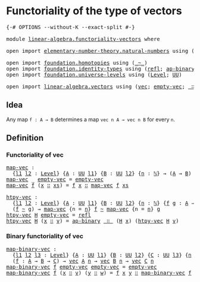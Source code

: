 # Functoriality of the type of vectors

<pre class="Agda"><a id="49" class="Symbol">{-#</a> <a id="53" class="Keyword">OPTIONS</a> <a id="61" class="Pragma">--without-K</a> <a id="73" class="Pragma">--exact-split</a> <a id="87" class="Symbol">#-}</a>

<a id="92" class="Keyword">module</a> <a id="99" href="linear-algebra.functoriality-vectors.html" class="Module">linear-algebra.functoriality-vectors</a> <a id="136" class="Keyword">where</a>

<a id="143" class="Keyword">open</a> <a id="148" class="Keyword">import</a> <a id="155" href="elementary-number-theory.natural-numbers.html" class="Module">elementary-number-theory.natural-numbers</a> <a id="196" class="Keyword">using</a> <a id="202" class="Symbol">(</a><a id="203" href="elementary-number-theory.natural-numbers.html#1444" class="Datatype">ℕ</a><a id="204" class="Symbol">)</a>

<a id="207" class="Keyword">open</a> <a id="212" class="Keyword">import</a> <a id="219" href="foundation.homotopies.html" class="Module">foundation.homotopies</a> <a id="241" class="Keyword">using</a> <a id="247" class="Symbol">(</a><a id="248" href="foundation-core.homotopies.html#467" class="Function Operator">_~_</a><a id="251" class="Symbol">)</a>
<a id="253" class="Keyword">open</a> <a id="258" class="Keyword">import</a> <a id="265" href="foundation.identity-types.html" class="Module">foundation.identity-types</a> <a id="291" class="Keyword">using</a> <a id="297" class="Symbol">(</a><a id="298" href="foundation-core.identity-types.html#694" class="InductiveConstructor">refl</a><a id="302" class="Symbol">;</a> <a id="304" href="foundation-core.identity-types.html#6352" class="Function">ap-binary</a><a id="313" class="Symbol">)</a>
<a id="315" class="Keyword">open</a> <a id="320" class="Keyword">import</a> <a id="327" href="foundation.universe-levels.html" class="Module">foundation.universe-levels</a> <a id="354" class="Keyword">using</a> <a id="360" class="Symbol">(</a><a id="361" href="Agda.Primitive.html#597" class="Postulate">Level</a><a id="366" class="Symbol">;</a> <a id="368" href="foundation-core.universe-levels.html#222" class="Primitive">UU</a><a id="370" class="Symbol">)</a>

<a id="373" class="Keyword">open</a> <a id="378" class="Keyword">import</a> <a id="385" href="linear-algebra.vectors.html" class="Module">linear-algebra.vectors</a> <a id="408" class="Keyword">using</a> <a id="414" class="Symbol">(</a><a id="415" href="linear-algebra.vectors.html#472" class="Datatype">vec</a><a id="418" class="Symbol">;</a> <a id="420" href="linear-algebra.vectors.html#518" class="InductiveConstructor">empty-vec</a><a id="429" class="Symbol">;</a> <a id="431" href="linear-algebra.vectors.html#545" class="InductiveConstructor Operator">_∷_</a><a id="434" class="Symbol">)</a>
</pre>
## Idea

Any map `f : A → B` determines a map `vec n A → vec n B` for every `n`.

## Definition

### Functoriality of vec

<pre class="Agda"><a id="map-vec"></a><a id="572" href="linear-algebra.functoriality-vectors.html#572" class="Function">map-vec</a> <a id="580" class="Symbol">:</a>
  <a id="584" class="Symbol">{</a><a id="585" href="linear-algebra.functoriality-vectors.html#585" class="Bound">l1</a> <a id="588" href="linear-algebra.functoriality-vectors.html#588" class="Bound">l2</a> <a id="591" class="Symbol">:</a> <a id="593" href="Agda.Primitive.html#597" class="Postulate">Level</a><a id="598" class="Symbol">}</a> <a id="600" class="Symbol">{</a><a id="601" href="linear-algebra.functoriality-vectors.html#601" class="Bound">A</a> <a id="603" class="Symbol">:</a> <a id="605" href="foundation-core.universe-levels.html#222" class="Primitive">UU</a> <a id="608" href="linear-algebra.functoriality-vectors.html#585" class="Bound">l1</a><a id="610" class="Symbol">}</a> <a id="612" class="Symbol">{</a><a id="613" href="linear-algebra.functoriality-vectors.html#613" class="Bound">B</a> <a id="615" class="Symbol">:</a> <a id="617" href="foundation-core.universe-levels.html#222" class="Primitive">UU</a> <a id="620" href="linear-algebra.functoriality-vectors.html#588" class="Bound">l2</a><a id="622" class="Symbol">}</a> <a id="624" class="Symbol">{</a><a id="625" href="linear-algebra.functoriality-vectors.html#625" class="Bound">n</a> <a id="627" class="Symbol">:</a> <a id="629" href="elementary-number-theory.natural-numbers.html#1444" class="Datatype">ℕ</a><a id="630" class="Symbol">}</a> <a id="632" class="Symbol">→</a> <a id="634" class="Symbol">(</a><a id="635" href="linear-algebra.functoriality-vectors.html#601" class="Bound">A</a> <a id="637" class="Symbol">→</a> <a id="639" href="linear-algebra.functoriality-vectors.html#613" class="Bound">B</a><a id="640" class="Symbol">)</a> <a id="642" class="Symbol">→</a> <a id="644" href="linear-algebra.vectors.html#472" class="Datatype">vec</a> <a id="648" href="linear-algebra.functoriality-vectors.html#601" class="Bound">A</a> <a id="650" href="linear-algebra.functoriality-vectors.html#625" class="Bound">n</a> <a id="652" class="Symbol">→</a> <a id="654" href="linear-algebra.vectors.html#472" class="Datatype">vec</a> <a id="658" href="linear-algebra.functoriality-vectors.html#613" class="Bound">B</a> <a id="660" href="linear-algebra.functoriality-vectors.html#625" class="Bound">n</a>
<a id="662" href="linear-algebra.functoriality-vectors.html#572" class="Function">map-vec</a> <a id="670" class="Symbol">_</a> <a id="672" href="linear-algebra.vectors.html#518" class="InductiveConstructor">empty-vec</a> <a id="682" class="Symbol">=</a> <a id="684" href="linear-algebra.vectors.html#518" class="InductiveConstructor">empty-vec</a>
<a id="694" href="linear-algebra.functoriality-vectors.html#572" class="Function">map-vec</a> <a id="702" href="linear-algebra.functoriality-vectors.html#702" class="Bound">f</a> <a id="704" class="Symbol">(</a><a id="705" href="linear-algebra.functoriality-vectors.html#705" class="Bound">x</a> <a id="707" href="linear-algebra.vectors.html#545" class="InductiveConstructor Operator">∷</a> <a id="709" href="linear-algebra.functoriality-vectors.html#709" class="Bound">xs</a><a id="711" class="Symbol">)</a> <a id="713" class="Symbol">=</a> <a id="715" href="linear-algebra.functoriality-vectors.html#702" class="Bound">f</a> <a id="717" href="linear-algebra.functoriality-vectors.html#705" class="Bound">x</a> <a id="719" href="linear-algebra.vectors.html#545" class="InductiveConstructor Operator">∷</a> <a id="721" href="linear-algebra.functoriality-vectors.html#572" class="Function">map-vec</a> <a id="729" href="linear-algebra.functoriality-vectors.html#702" class="Bound">f</a> <a id="731" href="linear-algebra.functoriality-vectors.html#709" class="Bound">xs</a>

<a id="htpy-vec"></a><a id="735" href="linear-algebra.functoriality-vectors.html#735" class="Function">htpy-vec</a> <a id="744" class="Symbol">:</a>
  <a id="748" class="Symbol">{</a><a id="749" href="linear-algebra.functoriality-vectors.html#749" class="Bound">l1</a> <a id="752" href="linear-algebra.functoriality-vectors.html#752" class="Bound">l2</a> <a id="755" class="Symbol">:</a> <a id="757" href="Agda.Primitive.html#597" class="Postulate">Level</a><a id="762" class="Symbol">}</a> <a id="764" class="Symbol">{</a><a id="765" href="linear-algebra.functoriality-vectors.html#765" class="Bound">A</a> <a id="767" class="Symbol">:</a> <a id="769" href="foundation-core.universe-levels.html#222" class="Primitive">UU</a> <a id="772" href="linear-algebra.functoriality-vectors.html#749" class="Bound">l1</a><a id="774" class="Symbol">}</a> <a id="776" class="Symbol">{</a><a id="777" href="linear-algebra.functoriality-vectors.html#777" class="Bound">B</a> <a id="779" class="Symbol">:</a> <a id="781" href="foundation-core.universe-levels.html#222" class="Primitive">UU</a> <a id="784" href="linear-algebra.functoriality-vectors.html#752" class="Bound">l2</a><a id="786" class="Symbol">}</a> <a id="788" class="Symbol">{</a><a id="789" href="linear-algebra.functoriality-vectors.html#789" class="Bound">n</a> <a id="791" class="Symbol">:</a> <a id="793" href="elementary-number-theory.natural-numbers.html#1444" class="Datatype">ℕ</a><a id="794" class="Symbol">}</a> <a id="796" class="Symbol">{</a><a id="797" href="linear-algebra.functoriality-vectors.html#797" class="Bound">f</a> <a id="799" href="linear-algebra.functoriality-vectors.html#799" class="Bound">g</a> <a id="801" class="Symbol">:</a> <a id="803" href="linear-algebra.functoriality-vectors.html#765" class="Bound">A</a> <a id="805" class="Symbol">→</a> <a id="807" href="linear-algebra.functoriality-vectors.html#777" class="Bound">B</a><a id="808" class="Symbol">}</a> <a id="810" class="Symbol">→</a>
  <a id="814" class="Symbol">(</a><a id="815" href="linear-algebra.functoriality-vectors.html#797" class="Bound">f</a> <a id="817" href="foundation-core.homotopies.html#467" class="Function Operator">~</a> <a id="819" href="linear-algebra.functoriality-vectors.html#799" class="Bound">g</a><a id="820" class="Symbol">)</a> <a id="822" class="Symbol">→</a> <a id="824" href="linear-algebra.functoriality-vectors.html#572" class="Function">map-vec</a> <a id="832" class="Symbol">{</a><a id="833" class="Argument">n</a> <a id="835" class="Symbol">=</a> <a id="837" href="linear-algebra.functoriality-vectors.html#789" class="Bound">n</a><a id="838" class="Symbol">}</a> <a id="840" href="linear-algebra.functoriality-vectors.html#797" class="Bound">f</a> <a id="842" href="foundation-core.homotopies.html#467" class="Function Operator">~</a> <a id="844" href="linear-algebra.functoriality-vectors.html#572" class="Function">map-vec</a> <a id="852" class="Symbol">{</a><a id="853" class="Argument">n</a> <a id="855" class="Symbol">=</a> <a id="857" href="linear-algebra.functoriality-vectors.html#789" class="Bound">n</a><a id="858" class="Symbol">}</a> <a id="860" href="linear-algebra.functoriality-vectors.html#799" class="Bound">g</a>
<a id="862" href="linear-algebra.functoriality-vectors.html#735" class="Function">htpy-vec</a> <a id="871" href="linear-algebra.functoriality-vectors.html#871" class="Bound">H</a> <a id="873" href="linear-algebra.vectors.html#518" class="InductiveConstructor">empty-vec</a> <a id="883" class="Symbol">=</a> <a id="885" href="foundation-core.identity-types.html#694" class="InductiveConstructor">refl</a>
<a id="890" href="linear-algebra.functoriality-vectors.html#735" class="Function">htpy-vec</a> <a id="899" href="linear-algebra.functoriality-vectors.html#899" class="Bound">H</a> <a id="901" class="Symbol">(</a><a id="902" href="linear-algebra.functoriality-vectors.html#902" class="Bound">x</a> <a id="904" href="linear-algebra.vectors.html#545" class="InductiveConstructor Operator">∷</a> <a id="906" href="linear-algebra.functoriality-vectors.html#906" class="Bound">v</a><a id="907" class="Symbol">)</a> <a id="909" class="Symbol">=</a> <a id="911" href="foundation-core.identity-types.html#6352" class="Function">ap-binary</a> <a id="921" href="linear-algebra.vectors.html#545" class="InductiveConstructor Operator">_∷_</a> <a id="925" class="Symbol">(</a><a id="926" href="linear-algebra.functoriality-vectors.html#899" class="Bound">H</a> <a id="928" href="linear-algebra.functoriality-vectors.html#902" class="Bound">x</a><a id="929" class="Symbol">)</a> <a id="931" class="Symbol">(</a><a id="932" href="linear-algebra.functoriality-vectors.html#735" class="Function">htpy-vec</a> <a id="941" href="linear-algebra.functoriality-vectors.html#899" class="Bound">H</a> <a id="943" href="linear-algebra.functoriality-vectors.html#906" class="Bound">v</a><a id="944" class="Symbol">)</a>
</pre>
### Binary functoriality of vec

<pre class="Agda"><a id="map-binary-vec"></a><a id="992" href="linear-algebra.functoriality-vectors.html#992" class="Function">map-binary-vec</a> <a id="1007" class="Symbol">:</a>
  <a id="1011" class="Symbol">{</a><a id="1012" href="linear-algebra.functoriality-vectors.html#1012" class="Bound">l1</a> <a id="1015" href="linear-algebra.functoriality-vectors.html#1015" class="Bound">l2</a> <a id="1018" href="linear-algebra.functoriality-vectors.html#1018" class="Bound">l3</a> <a id="1021" class="Symbol">:</a> <a id="1023" href="Agda.Primitive.html#597" class="Postulate">Level</a><a id="1028" class="Symbol">}</a> <a id="1030" class="Symbol">{</a><a id="1031" href="linear-algebra.functoriality-vectors.html#1031" class="Bound">A</a> <a id="1033" class="Symbol">:</a> <a id="1035" href="foundation-core.universe-levels.html#222" class="Primitive">UU</a> <a id="1038" href="linear-algebra.functoriality-vectors.html#1012" class="Bound">l1</a><a id="1040" class="Symbol">}</a> <a id="1042" class="Symbol">{</a><a id="1043" href="linear-algebra.functoriality-vectors.html#1043" class="Bound">B</a> <a id="1045" class="Symbol">:</a> <a id="1047" href="foundation-core.universe-levels.html#222" class="Primitive">UU</a> <a id="1050" href="linear-algebra.functoriality-vectors.html#1015" class="Bound">l2</a><a id="1052" class="Symbol">}</a> <a id="1054" class="Symbol">{</a><a id="1055" href="linear-algebra.functoriality-vectors.html#1055" class="Bound">C</a> <a id="1057" class="Symbol">:</a> <a id="1059" href="foundation-core.universe-levels.html#222" class="Primitive">UU</a> <a id="1062" href="linear-algebra.functoriality-vectors.html#1018" class="Bound">l3</a><a id="1064" class="Symbol">}</a> <a id="1066" class="Symbol">{</a><a id="1067" href="linear-algebra.functoriality-vectors.html#1067" class="Bound">n</a> <a id="1069" class="Symbol">:</a> <a id="1071" href="elementary-number-theory.natural-numbers.html#1444" class="Datatype">ℕ</a><a id="1072" class="Symbol">}</a>
  <a id="1076" class="Symbol">(</a><a id="1077" href="linear-algebra.functoriality-vectors.html#1077" class="Bound">f</a> <a id="1079" class="Symbol">:</a> <a id="1081" href="linear-algebra.functoriality-vectors.html#1031" class="Bound">A</a> <a id="1083" class="Symbol">→</a> <a id="1085" href="linear-algebra.functoriality-vectors.html#1043" class="Bound">B</a> <a id="1087" class="Symbol">→</a> <a id="1089" href="linear-algebra.functoriality-vectors.html#1055" class="Bound">C</a><a id="1090" class="Symbol">)</a> <a id="1092" class="Symbol">→</a> <a id="1094" href="linear-algebra.vectors.html#472" class="Datatype">vec</a> <a id="1098" href="linear-algebra.functoriality-vectors.html#1031" class="Bound">A</a> <a id="1100" href="linear-algebra.functoriality-vectors.html#1067" class="Bound">n</a> <a id="1102" class="Symbol">→</a> <a id="1104" href="linear-algebra.vectors.html#472" class="Datatype">vec</a> <a id="1108" href="linear-algebra.functoriality-vectors.html#1043" class="Bound">B</a> <a id="1110" href="linear-algebra.functoriality-vectors.html#1067" class="Bound">n</a> <a id="1112" class="Symbol">→</a> <a id="1114" href="linear-algebra.vectors.html#472" class="Datatype">vec</a> <a id="1118" href="linear-algebra.functoriality-vectors.html#1055" class="Bound">C</a> <a id="1120" href="linear-algebra.functoriality-vectors.html#1067" class="Bound">n</a>
<a id="1122" href="linear-algebra.functoriality-vectors.html#992" class="Function">map-binary-vec</a> <a id="1137" href="linear-algebra.functoriality-vectors.html#1137" class="Bound">f</a> <a id="1139" href="linear-algebra.vectors.html#518" class="InductiveConstructor">empty-vec</a> <a id="1149" href="linear-algebra.vectors.html#518" class="InductiveConstructor">empty-vec</a> <a id="1159" class="Symbol">=</a> <a id="1161" href="linear-algebra.vectors.html#518" class="InductiveConstructor">empty-vec</a>
<a id="1171" href="linear-algebra.functoriality-vectors.html#992" class="Function">map-binary-vec</a> <a id="1186" href="linear-algebra.functoriality-vectors.html#1186" class="Bound">f</a> <a id="1188" class="Symbol">(</a><a id="1189" href="linear-algebra.functoriality-vectors.html#1189" class="Bound">x</a> <a id="1191" href="linear-algebra.vectors.html#545" class="InductiveConstructor Operator">∷</a> <a id="1193" href="linear-algebra.functoriality-vectors.html#1193" class="Bound">v</a><a id="1194" class="Symbol">)</a> <a id="1196" class="Symbol">(</a><a id="1197" href="linear-algebra.functoriality-vectors.html#1197" class="Bound">y</a> <a id="1199" href="linear-algebra.vectors.html#545" class="InductiveConstructor Operator">∷</a> <a id="1201" href="linear-algebra.functoriality-vectors.html#1201" class="Bound">w</a><a id="1202" class="Symbol">)</a> <a id="1204" class="Symbol">=</a> <a id="1206" href="linear-algebra.functoriality-vectors.html#1186" class="Bound">f</a> <a id="1208" href="linear-algebra.functoriality-vectors.html#1189" class="Bound">x</a> <a id="1210" href="linear-algebra.functoriality-vectors.html#1197" class="Bound">y</a> <a id="1212" href="linear-algebra.vectors.html#545" class="InductiveConstructor Operator">∷</a> <a id="1214" href="linear-algebra.functoriality-vectors.html#992" class="Function">map-binary-vec</a> <a id="1229" href="linear-algebra.functoriality-vectors.html#1186" class="Bound">f</a> <a id="1231" href="linear-algebra.functoriality-vectors.html#1193" class="Bound">v</a> <a id="1233" href="linear-algebra.functoriality-vectors.html#1201" class="Bound">w</a>
</pre>